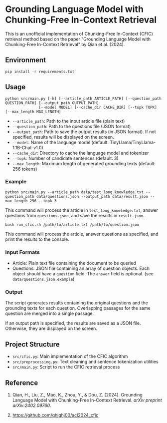 # Grounding Language Model with Chunking-Free In-Context Retrieval

This is an unofficial implementation of Chunking-Free In-Context (CFIC) retrieval method based on the paper "Grounding Language Model with Chunking-Free In-Context Retrieval" by Qian et al. (2024).

## Environment

```
pip install -r requirements.txt
```


## Usage

```
python src/main.py [-h] [--article_path ARTICLE_PATH] [--question_path QUESTION_PATH] [--output_path OUTPUT_PATH]
               [--model MODEL] [--cache_dir CACHE_DIR] [--topk TOPK] [--max_length MAX_LENGTH]
```

- `--article_path`: Path to the input article file (plain text)
- `--question_path`: Path to the questions file (JSON format)
- `--output_path`: Path to save the output results (in JSON format). If not specified, results will be displayed on the screen.
- `--model`: Name of the language model (default: TinyLlama/TinyLlama-1.1B-Chat-v1.0)
- `--cache_dir`: Directory to cache the language model and tokenizer
- `--topk`: Number of candidate sentences (default: 3)
- `--max_length`: Maximum length of generated grounding texts (default: 256 tokens)

### Example

```
python src/main.py --article_path data/test_long_knowledge.txt --question_path data/questions.json --output_path data/result.json --max_length 256 --topk 3
```

This command will process the article in `test_long_knowledge.txt`, answer questions from `questions.json`, and save the results in `result.json`. 

```
bash run_cfic.sh /path/to/article.txt /path/to/question.json
```

This command will process the article, answer questions as specified, and print the results to the console.

### Input Formats

- Article: Plain text file containing the document to be queried
- Questions: JSON file containing an array of question objects. Each object should have a `question` field. The `answer` field is optional. (see `data/questions.json.example`)

### Output

The script generates results containing the original questions and the grounding texts for each question. Overlapping passages for the same question are merged into a single passage.

If an output path is specified, the results are saved as a JSON file. Otherwise, they are displayed on the screen.

## Project Structure

- `src/cfic.py`: Main implementation of the CFIC algorithm
- `src/preprocessing.py`: Text cleaning and sentence tokenization utilities
- `src/main.py`: Script to run the CFIC retrieval process

## Reference

1. Qian, H., Liu, Z., Mao, K., Zhou, Y., & Dou, Z. (2024). Grounding Language Model with Chunking-Free In-Context Retrieval. *arXiv preprint arXiv:2402.09760*.

2. https://github.com/qhjqhj00/acl2024_cfic
